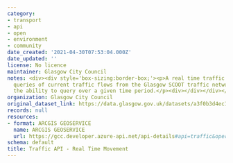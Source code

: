 ```yaml
---
category:
- transport
- api
- open
- environment
- community
date_created: '2021-04-30T07:53:04.000Z'
date_updated: ''
license: No licence
maintainer: Glasgow City Council
notes: <div><div style='box-sizing:border-box;'><p>A real time traffic API allowing
  queries of current traffic flows from the Glasgow SCOOT traffic network and also
  the ability to query over a given time period.</p><div></div></div></div>
organization: Glasgow City Council
original_dataset_link: https://data.glasgow.gov.uk/datasets/a3f0b3d4ec154dca9771e0fa4ede23ca
records: null
resources:
- format: ARCGIS GEOSERVICE
  name: ARCGIS GEOSERVICE
  url: https://gcc.developer.azure-api.net/api-details#api=traffic&operation=movement
schema: default
title: Traffic API - Real Time Movement
---
```

